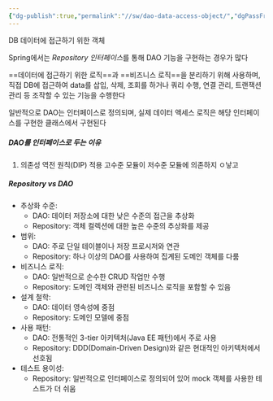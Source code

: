 ```yaml
---
{"dg-publish":true,"permalink":"//sw/dao-data-access-object/","dgPassFrontmatter":true}
---
```



DB 데이터에 접근하기 위한 객체

Spring에서는 *Repository 인터페이스*를 통해 DAO 기능을 구현하는 경우가 많다

==데이터에 접근하기 위한 로직==과 ==비즈니스 로직==을 분리하기 위해 사용하며,
직접 DB에 접근하여 data를 삽입, 삭제, 조회를 하거나 쿼리 수행, 연결 관리, 트랜잭션 관리 등 조작할 수 있는 기능을 수행한다

일반적으로 DAO는 인터페이스로 정의되며, 실제 데이터 액세스 로직은 해당 인터페이스를 구현한 클래스에서 구현된다

##### DAO를 인터페이스로 두는 이유
1) 의존성 역전 원칙(DIP) 적용
   고수준 모듈이 저수준 모듈에 의존하지 ㅇ낳고
##### Repository vs DAO

- 추상화 수준:
    - DAO: 데이터 저장소에 대한 낮은 수준의 접근을 추상화
    - Repository: 객체 컬렉션에 대한 높은 수준의 추상화를 제공
- 범위:
    - DAO: 주로 단일 테이블이나 저장 프로시저와 연관
    - Repository: 하나 이상의 DAO를 사용하여 집계된 도메인 객체를 다룸
- 비즈니스 로직:
    - DAO: 일반적으로 순수한 CRUD 작업만 수행
    - Repository: 도메인 객체와 관련된 비즈니스 로직을 포함할 수 있음
- 설계 철학:
    - DAO: 데이터 영속성에 중점
    - Repository: 도메인 모델에 중점
- 사용 패턴:
    - DAO: 전통적인 3-tier 아키텍처(Java EE 패턴)에서 주로 사용
    - Repository: DDD(Domain-Driven Design)와 같은 현대적인 아키텍처에서 선호됨
- 테스트 용이성:
    - Repository: 일반적으로 인터페이스로 정의되어 있어 mock 객체를 사용한 테스트가 더 쉬움


```java

```